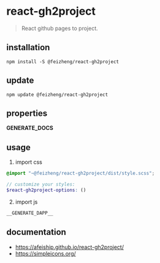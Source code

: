 # react-gh2project
> React github pages to project.

## installation
```shell
npm install -S @feizheng/react-gh2project
```

## update
```shell
npm update @feizheng/react-gh2project
```

## properties
__GENERATE_DOCS__

## usage
1. import css
  ```scss
  @import "~@feizheng/react-gh2project/dist/style.scss";

  // customize your styles:
  $react-gh2project-options: ()
  ```
2. import js
  ```js
__GENERATE_DAPP__
  ```

## documentation
- https://afeiship.github.io/react-gh2project/
- https://simpleicons.org/
